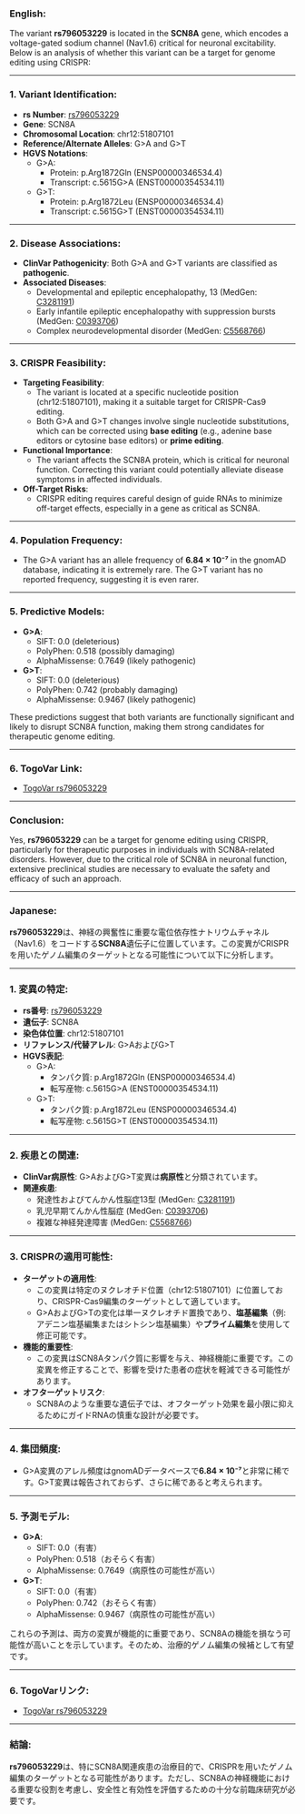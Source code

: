 ### English:
The variant **rs796053229** is located in the **SCN8A** gene, which encodes a voltage-gated sodium channel (Nav1.6) critical for neuronal excitability. Below is an analysis of whether this variant can be a target for genome editing using CRISPR:

---

### 1. **Variant Identification**:
- **rs Number**: [rs796053229](https://identifiers.org/dbsnp/rs796053229)
- **Gene**: SCN8A
- **Chromosomal Location**: chr12:51807101
- **Reference/Alternate Alleles**: G>A and G>T
- **HGVS Notations**:
  - G>A: 
    - Protein: p.Arg1872Gln (ENSP00000346534.4)
    - Transcript: c.5615G>A (ENST00000354534.11)
  - G>T:
    - Protein: p.Arg1872Leu (ENSP00000346534.4)
    - Transcript: c.5615G>T (ENST00000354534.11)

---

### 2. **Disease Associations**:
- **ClinVar Pathogenicity**: Both G>A and G>T variants are classified as **pathogenic**.
- **Associated Diseases**:
  - Developmental and epileptic encephalopathy, 13 (MedGen: [C3281191](https://www.ncbi.nlm.nih.gov/medgen/C3281191))
  - Early infantile epileptic encephalopathy with suppression bursts (MedGen: [C0393706](https://www.ncbi.nlm.nih.gov/medgen/C0393706))
  - Complex neurodevelopmental disorder (MedGen: [C5568766](https://www.ncbi.nlm.nih.gov/medgen/C5568766))

---

### 3. **CRISPR Feasibility**:
- **Targeting Feasibility**: 
  - The variant is located at a specific nucleotide position (chr12:51807101), making it a suitable target for CRISPR-Cas9 editing.
  - Both G>A and G>T changes involve single nucleotide substitutions, which can be corrected using **base editing** (e.g., adenine base editors or cytosine base editors) or **prime editing**.
- **Functional Importance**:
  - The variant affects the SCN8A protein, which is critical for neuronal function. Correcting this variant could potentially alleviate disease symptoms in affected individuals.
- **Off-Target Risks**:
  - CRISPR editing requires careful design of guide RNAs to minimize off-target effects, especially in a gene as critical as SCN8A.

---

### 4. **Population Frequency**:
- The G>A variant has an allele frequency of **6.84 × 10⁻⁷** in the gnomAD database, indicating it is extremely rare. The G>T variant has no reported frequency, suggesting it is even rarer.

---

### 5. **Predictive Models**:
- **G>A**:
  - SIFT: 0.0 (deleterious)
  - PolyPhen: 0.518 (possibly damaging)
  - AlphaMissense: 0.7649 (likely pathogenic)
- **G>T**:
  - SIFT: 0.0 (deleterious)
  - PolyPhen: 0.742 (probably damaging)
  - AlphaMissense: 0.9467 (likely pathogenic)

These predictions suggest that both variants are functionally significant and likely to disrupt SCN8A function, making them strong candidates for therapeutic genome editing.

---

### 6. **TogoVar Link**:
- [TogoVar rs796053229](https://togovar.org/variant/12-51807101-G-A)

---

### Conclusion:
Yes, **rs796053229** can be a target for genome editing using CRISPR, particularly for therapeutic purposes in individuals with SCN8A-related disorders. However, due to the critical role of SCN8A in neuronal function, extensive preclinical studies are necessary to evaluate the safety and efficacy of such an approach.

---

### Japanese:
**rs796053229**は、神経の興奮性に重要な電位依存性ナトリウムチャネル（Nav1.6）をコードする**SCN8A**遺伝子に位置しています。この変異がCRISPRを用いたゲノム編集のターゲットとなる可能性について以下に分析します。

---

### 1. **変異の特定**:
- **rs番号**: [rs796053229](https://identifiers.org/dbsnp/rs796053229)
- **遺伝子**: SCN8A
- **染色体位置**: chr12:51807101
- **リファレンス/代替アレル**: G>AおよびG>T
- **HGVS表記**:
  - G>A:
    - タンパク質: p.Arg1872Gln (ENSP00000346534.4)
    - 転写産物: c.5615G>A (ENST00000354534.11)
  - G>T:
    - タンパク質: p.Arg1872Leu (ENSP00000346534.4)
    - 転写産物: c.5615G>T (ENST00000354534.11)

---

### 2. **疾患との関連**:
- **ClinVar病原性**: G>AおよびG>T変異は**病原性**と分類されています。
- **関連疾患**:
  - 発達性およびてんかん性脳症13型 (MedGen: [C3281191](https://www.ncbi.nlm.nih.gov/medgen/C3281191))
  - 乳児早期てんかん性脳症 (MedGen: [C0393706](https://www.ncbi.nlm.nih.gov/medgen/C0393706))
  - 複雑な神経発達障害 (MedGen: [C5568766](https://www.ncbi.nlm.nih.gov/medgen/C5568766))

---

### 3. **CRISPRの適用可能性**:
- **ターゲットの適用性**:
  - この変異は特定のヌクレオチド位置（chr12:51807101）に位置しており、CRISPR-Cas9編集のターゲットとして適しています。
  - G>AおよびG>Tの変化は単一ヌクレオチド置換であり、**塩基編集**（例: アデニン塩基編集またはシトシン塩基編集）や**プライム編集**を使用して修正可能です。
- **機能的重要性**:
  - この変異はSCN8Aタンパク質に影響を与え、神経機能に重要です。この変異を修正することで、影響を受けた患者の症状を軽減できる可能性があります。
- **オフターゲットリスク**:
  - SCN8Aのような重要な遺伝子では、オフターゲット効果を最小限に抑えるためにガイドRNAの慎重な設計が必要です。

---

### 4. **集団頻度**:
- G>A変異のアレル頻度はgnomADデータベースで**6.84 × 10⁻⁷**と非常に稀です。G>T変異は報告されておらず、さらに稀であると考えられます。

---

### 5. **予測モデル**:
- **G>A**:
  - SIFT: 0.0（有害）
  - PolyPhen: 0.518（おそらく有害）
  - AlphaMissense: 0.7649（病原性の可能性が高い）
- **G>T**:
  - SIFT: 0.0（有害）
  - PolyPhen: 0.742（おそらく有害）
  - AlphaMissense: 0.9467（病原性の可能性が高い）

これらの予測は、両方の変異が機能的に重要であり、SCN8Aの機能を損なう可能性が高いことを示しています。そのため、治療的ゲノム編集の候補として有望です。

---

### 6. **TogoVarリンク**:
- [TogoVar rs796053229](https://togovar.org/variant/12-51807101-G-A)

---

### 結論:
**rs796053229**は、特にSCN8A関連疾患の治療目的で、CRISPRを用いたゲノム編集のターゲットとなる可能性があります。ただし、SCN8Aの神経機能における重要な役割を考慮し、安全性と有効性を評価するための十分な前臨床研究が必要です。